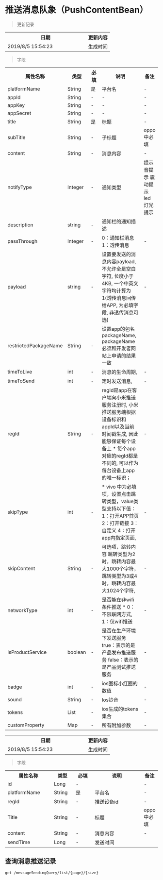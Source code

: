 # 推送消息队象（PushContentBean）

> 更新记录

<table>
    <tr>
        <th style="width:250px;">日期</th>
        <th>更新内容</th>
    </tr>
    <tr>
        <td>2019/8/5 15:54:23 </td>
        <td>生成时间</td>
    </tr>
</table>

> 字段

<table>
    <tr>
        <th style="width:150px;">属性名称</th>
        <th style="width:60px;">类型</th>
        <th style="width:60px;">必填</th>
        <th style="width:200px;">说明</th>
        <th>备注</th>
    </tr>
    <tr>
        <td>platformName</td>
        <td>String</td>
        <td>是</td>
        <td>平台名</td>
        <td>-</td>
    </tr>
<tr>
        <td>appId</td>
        <td>String</td>
        <td>-</td>
        <td>-</td>
        <td>-</td>
    </tr>
<tr>
        <td>appKey</td>
        <td>String</td>
        <td>-</td>
        <td>-</td>
        <td>-</td>
    </tr>
<tr>
        <td>appSecret</td>
        <td>String</td>
        <td>-</td>
        <td>-</td>
        <td>-</td>
    </tr>
    <tr>
        <td>title</td>
        <td>String</td>
        <td>是</td>
        <td>标题</td>
        <td>-</td>
    </tr>
    <tr>
        <td>subTitle</td>
        <td>String</td>
        <td>-</td>
        <td>子标题</td>
        <td>oppo中必填</td>
    </tr>
    <tr>
        <td>content</td>
        <td>String</td>
        <td>-</td>
        <td>消息内容</td>
        <td>-</td>
    </tr>
    <tr>
        <td>notifyType</td>
        <td>Integer</td>
        <td>-</td>
        <td>通知类型</td>
        <td>提示音提示 震动提示 led灯光提示</td>
    </tr>
    <tr>
        <td>description</td>
        <td>string</td>
        <td>-</td>
        <td>通知栏的通知描述</td>
        <td></td>
    </tr>
    <tr>
        <td>passThrough</td>
        <td>Integer</td>
        <td>-</td>
        <td>0：通知栏消息 1：透传消息</td>
        <td>-</td>
    </tr>
    <tr>
        <td>payload</td>
        <td>string</td>
        <td>-</td>
        <td>设置要发送的消息内容payload, 不允许全是空白字符, 长度小于4KB, 一个中英文字符均计算为1(透传消息回传给APP, 为必填字段, 非透传消息可选)</td>
        <td>-</td>
    </tr>
    <tr>
        <td>restrictedPackageName</td>
        <td>String</td>
        <td>-</td>
        <td>设置app的包名packageName, packageName必须和开发者网站上申请的结果一致</td>
        <td></td>
    </tr>
    <tr>
        <td>timeToLive</td>
        <td>int</td>
        <td>-</td>
        <td>消息的生命周期, </td>
        <td>-</td>
    </tr>
<tr>
        <td>timeToSend</td>
        <td>int</td>
        <td>-</td>
        <td>定时发送消息, </td>
        <td>-</td>
    </tr>
<tr>
        <td>regId</td>
        <td>String</td>
        <td>-</td>
        <td>regId是app在客户端向小米推送服务注册时, 小米推送服务端根据设备标识和appId以及当前时间戳生成, 因此能够保证每个设备上
     * 每个app对应的regId都是不同的, 可以作为每台设备上app的唯一标识；</td>
        <td>-</td>
    </tr>
<tr>
        <td>skipType</td>
        <td>int</td>
        <td>-</td>
        <td>* vivo 中为必填项，设置点击跳转类型，value类型支持以下值：
     1：打开APP首页
     2：打开链接
     3：自定义
     4：打开app内指定页面, </td>
        <td>-</td>
    </tr>
<tr>
        <td>skipContent</td>
        <td>String</td>
        <td>-</td>
        <td>可选项，跳转内容
     跳转类型为2时，跳转内容最大1000个字符，
     跳转类型为3或4时，跳转内容最大1024个字符, </td>
        <td>-</td>
    </tr>
<tr>
        <td>networkType</td>
        <td>int</td>
        <td>-</td>
        <td>是否能在非wifi条件推送
     * 0：不限联网方式, 1：仅wifi推送 </td>
        <td>-</td>
    </tr>
<tr>
        <td>isProductService</td>
        <td>boolean</td>
        <td>-</td>
        <td>是否在生产环境下发送服务 true：表示的是产品发布推送服务 false：表示的是产品测试推送服务 </td>
        <td>-</td>
    </tr>
<tr>
        <td>badge</td>
        <td>int</td>
        <td>-</td>
        <td>ios图标小红圈的数值 </td>
        <td>-</td>
    </tr>
   <tr>
        <td>sound</td>
        <td>String</td>
        <td>-</td>
        <td>Ios铃音	</td>
        <td>-</td>
    </tr>
   <tr>
        <td>tokens</td>
        <td>List<String></td>
        <td>-</td>
        <td>ios生成的tokens集合</td>
        <td>-</td>
    </tr>
   <tr>
        <td>customProperty</td>
        <td>Map<String, Object></td>
        <td>-</td>
        <td>所有附加参数 </td>
        <td>-</td>
    </tr>
   
</table>
<table>
    <tr>
        <th style="width:250px;">日期</th>
        <th>更新内容</th>
    </tr>
    <tr>
        <td>2019/8/5 15:54:23 </td>
        <td>生成时间</td>
    </tr>
</table>

> 字段

<table>
    <tr>
        <th style="width:150px;">属性名称</th>
        <th style="width:60px;">类型</th>
        <th style="width:60px;">必填</th>
        <th style="width:200px;">说明</th>
        <th>备注</th>
    </tr>
 	<tr>
        <td>id</td>
        <td>Long</td>
        <td>-</td>
        <td></td>
        <td>-</td>
    </tr>
    <tr>
        <td>platformName</td>
        <td>String</td>
        <td>是</td>
        <td>平台名</td>
        <td>-</td>
    </tr>
    <tr>
        <td>regId</td>
        <td>String</td>
        <td>-</td>
        <td>推送设备id</td>
        <td>-</td>
    </tr>
    <tr>
        <td>Title</td>
        <td>String</td>
        <td>-</td>
        <td>标题</td>
        <td>oppo中必填</td>
    </tr>
    <tr>
        <td>content</td>
        <td>String</td>
        <td>-</td>
        <td>消息内容</td>
        <td>-</td>
    </tr>
    <tr>
        <td>sendTime</td>
        <td>Long</td>
        <td>-</td>
        <td>发送时间</td>
    </tr>
    
</table>

## 查询消息推送记录

```
get /messageSendingQuery/list/{page}/{size}
```



